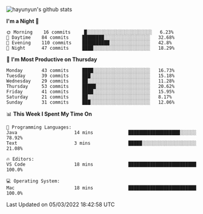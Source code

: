 
![hayunyun's github stats](https://github-readme-stats.vercel.app/api?username=hayunyun&show_icons=true)


<!--START_SECTION:waka-->
**I'm a Night 🦉** 

```text
🌞 Morning    16 commits     █░░░░░░░░░░░░░░░░░░░░░░░░   6.23% 
🌆 Daytime    84 commits     ████████░░░░░░░░░░░░░░░░░   32.68% 
🌃 Evening    110 commits    ██████████░░░░░░░░░░░░░░░   42.8% 
🌙 Night      47 commits     ████░░░░░░░░░░░░░░░░░░░░░   18.29%

```
📅 **I'm Most Productive on Thursday** 

```text
Monday       43 commits     ████░░░░░░░░░░░░░░░░░░░░░   16.73% 
Tuesday      39 commits     ███░░░░░░░░░░░░░░░░░░░░░░   15.18% 
Wednesday    29 commits     ██░░░░░░░░░░░░░░░░░░░░░░░   11.28% 
Thursday     53 commits     █████░░░░░░░░░░░░░░░░░░░░   20.62% 
Friday       41 commits     ████░░░░░░░░░░░░░░░░░░░░░   15.95% 
Saturday     21 commits     ██░░░░░░░░░░░░░░░░░░░░░░░   8.17% 
Sunday       31 commits     ███░░░░░░░░░░░░░░░░░░░░░░   12.06%

```


📊 **This Week I Spent My Time On** 

```text
💬 Programming Languages: 
Java                     14 mins             ███████████████████░░░░░░   78.92% 
Text                     3 mins              █████░░░░░░░░░░░░░░░░░░░░   21.08%

🔥 Editors: 
VS Code                  18 mins             █████████████████████████   100.0%

💻 Operating System: 
Mac                      18 mins             █████████████████████████   100.0%

```


 Last Updated on 05/03/2022 18:42:58 UTC
<!--END_SECTION:waka-->

<!--
**hayunyun/hayunyun** is a ✨ _special_ ✨ repository because its `README.md` (this file) appears on your GitHub profile.

Here are some ideas to get you started:

- 🔭 I’m currently working on ...
- 🌱 I’m currently learning ...
- 👯 I’m looking to collaborate on ...
- 🤔 I’m looking for help with ...
- 💬 Ask me about ...
- 📫 How to reach me: ...
- 😄 Pronouns: ...
- ⚡ Fun fact: ...
-->
